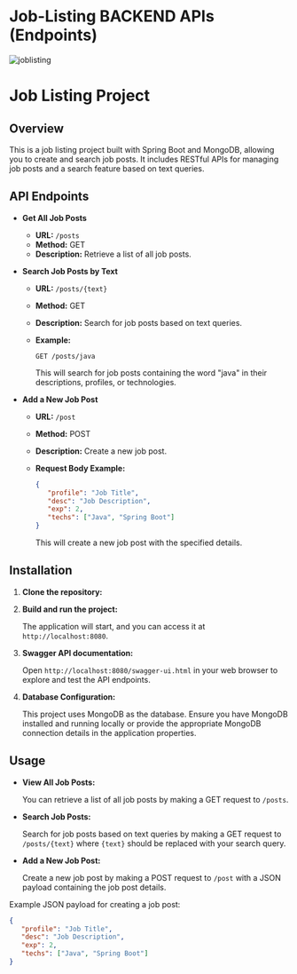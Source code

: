 

# Job-Listing BACKEND APIs (Endpoints)

![joblisting](https://github.com/JoseSagwe/Job-Listing-Spring-Project/assets/110198843/0c3f6aae-2ccb-41f7-88f5-075721c0763c)

# Job Listing Project

## Overview


This is a job listing project built with Spring Boot and MongoDB, allowing you to create and search job posts. It includes RESTful APIs for managing job posts and a search feature based on text queries.

## API Endpoints
- **Get All Job Posts**

  - **URL:** `/posts`
  - **Method:** GET
  - **Description:** Retrieve a list of all job posts.


- **Search Job Posts by Text**
  - **URL:** `/posts/{text}`
  - **Method:** GET
  - **Description:** Search for job posts based on text queries.


  - **Example:**
    ```
    GET /posts/java
    ```
    This will search for job posts containing the word "java" in their descriptions, profiles, or technologies.

- **Add a New Job Post**
  - **URL:** `/post`
  - **Method:** POST
  - **Description:** Create a new job post.

  - **Request Body Example:**
    ```json
    {
       "profile": "Job Title",
       "desc": "Job Description",
       "exp": 2,
       "techs": ["Java", "Spring Boot"]
    }
    ```
 
    
    This will create a new job post with the specified details.

## Installation

1. **Clone the repository:**

2. **Build and run the project:**

   The application will start, and you can access it at `http://localhost:8080`.

3. **Swagger API documentation:**

   Open `http://localhost:8080/swagger-ui.html` in your web browser to explore and test the API endpoints.

4. **Database Configuration:**

   This project uses MongoDB as the database. Ensure you have MongoDB installed and running locally or provide the appropriate MongoDB connection details in the application properties.
## Usage

- **View All Job Posts:**

  You can retrieve a list of all job posts by making a GET request to `/posts`.

- **Search Job Posts:**

  Search for job posts based on text queries by making a GET request to `/posts/{text}` where `{text}` should be replaced with your search query.

- **Add a New Job Post:**

  Create a new job post by making a POST request to `/post` with a JSON payload containing the job post details.

Example JSON payload for creating a job post:
```json
{
   "profile": "Job Title",
   "desc": "Job Description",
   "exp": 2,
   "techs": ["Java", "Spring Boot"]
}
```
